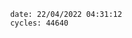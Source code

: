 

                date: 22/04/2022 04:31:12
                cycles: 44640

                         